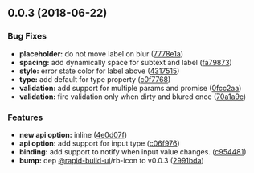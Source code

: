 ## 0.0.3 (2018-06-22)


### Bug Fixes

* **placeholder:** do not move label on blur ([7778e1a](https://github.com/rapid-build-ui/rb-input/commit/7778e1a))
* **spacing:** add dynamically space for subtext and label ([fa79873](https://github.com/rapid-build-ui/rb-input/commit/fa79873))
* **style:** error state color for label above ([4317515](https://github.com/rapid-build-ui/rb-input/commit/4317515))
* **type:** add default for type property ([c0f7768](https://github.com/rapid-build-ui/rb-input/commit/c0f7768))
* **validation:** add support for multiple params and promise ([0fcc2aa](https://github.com/rapid-build-ui/rb-input/commit/0fcc2aa))
* **validation:** fire validation only when dirty and blured once ([70a1a9c](https://github.com/rapid-build-ui/rb-input/commit/70a1a9c))


### Features

* **new api option:** inline ([4e0d07f](https://github.com/rapid-build-ui/rb-input/commit/4e0d07f))
* **api option:** add support for input type ([c06f976](https://github.com/rapid-build-ui/rb-input/commit/c06f976))
* **binding:** add support to notify when input value changes. ([c954481](https://github.com/rapid-build-ui/rb-input/commit/c954481))
* **bump:** dep [@rapid-build-ui](https://github.com/rapid-build-ui)/rb-icon to v0.0.3 ([2991bda](https://github.com/rapid-build-ui/rb-input/commit/2991bda))



